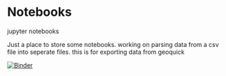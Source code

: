 # Notebooks
jupyter notebooks

Just a place to store some notebooks.
working on parsing data from a csv file into seperate files.
this is for exporting data from geoquick

[![Binder](https://mybinder.org/badge.svg)](https://mybinder.org/v2/gh/lbase/notebooks/script)